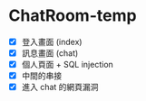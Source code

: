 # ChatRoom-temp

- [x] 登入畫面 (index)
- [x] 訊息畫面 (chat)
- [x] 個人頁面 + SQL injection
- [x] 中間的串接
- [x] 進入 chat 的網頁漏洞